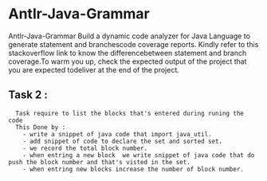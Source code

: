 # Antlr-Java-Grammar
Antlr-Java-Grammar
Build a dynamic code analyzer for Java Language to generate statement and branchescode coverage reports. Kindly refer to this stackoverflow link to know the differencebetween statement and branch coverage.To warm you up, check the expected output of the project that you are expected todeliver at the end of the project.

## Task 2 : 
   
      Task require to list the blocks that's entered during runing the code 
      This Done by :
        - write a snippet of java code that import java_util.
        - add snippet of code to declare the set and sorted set.
        - we record the total block number.
        - when entring a new block  we write snippet of java code that do push the block number and that's visted in the set.
        - when entring new blocks increase the number of block number.
       
    
